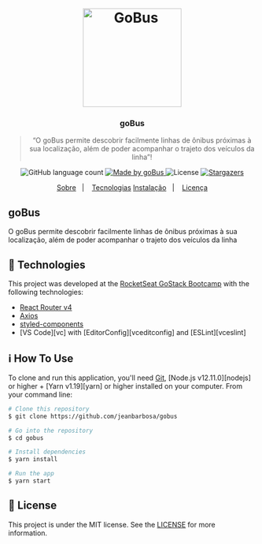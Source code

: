 <h1 align="center">
    <img alt="GoBus" src="https://image.flaticon.com/icons/svg/2097/2097064.svg" width="200px" />
</h1>

<h3 align="center">
  goBus
</h3>

<blockquote align="center">“O goBus permite descobrir facilmente linhas de ônibus próximas à sua localização, além de poder acompanhar o trajeto dos veículos da linha”!</blockquote>

<p align="center">
  <img alt="GitHub language count" src="https://img.shields.io/github/languages/count/rocketseat/bootcamp-gostack-desafio-01?color=%2304D361">

  <a href="https://goBus.com.br">
    <img alt="Made by goBus" src="https://img.shields.io/badge/made%20by-goBus-%2304D361">
  </a>

  <img alt="License" src="https://img.shields.io/badge/license-MIT-%2304D361">

  <a href="https://github.com/jeanbarbosa/gobus/stargazers">
    <img alt="Stargazers" src="https://img.shields.io/github/stars/jeanbarbosa/gobus?style=social">
  </a>
</p>

<p align="center">
  <a href="#gobus">Sobre</a>&nbsp;&nbsp;&nbsp;|&nbsp;&nbsp;&nbsp;
    <a href="#rocket-technologies">Tecnologias</a>
  <a href="#information_source-how-to-use">Instalação</a>&nbsp;&nbsp;&nbsp;|&nbsp;&nbsp;&nbsp;
  <a href="#memo-license">Licença</a>
</p>

## goBus

O goBus permite descobrir facilmente linhas de ônibus próximas à sua localização, além de poder acompanhar o trajeto dos veículos da linha

## :rocket: Technologies

This project was developed at the [RocketSeat GoStack Bootcamp](https://rocketseat.com.br/bootcamp) with the following technologies:

-  [React Router v4](https://github.com/ReactTraining/react-router)
-  [Axios](https://github.com/axios/axios)
-  [styled-components](https://www.styled-components.com/)
-  [VS Code][vc] with [EditorConfig][vceditconfig] and [ESLint][vceslint]

## :information_source: How To Use

To clone and run this application, you'll need [Git](https://git-scm.com), [Node.js v12.11.0][nodejs] or higher + [Yarn v1.19][yarn] or higher installed on your computer. From your command line:

```bash
# Clone this repository
$ git clone https://github.com/jeanbarbosa/gobus

# Go into the repository
$ cd gobus

# Install dependencies
$ yarn install

# Run the app
$ yarn start
```

## :memo: License
This project is under the MIT license. See the [LICENSE](https://github.com/jeanbarbosa/gobus/blob/master/LICENSE) for more information.
